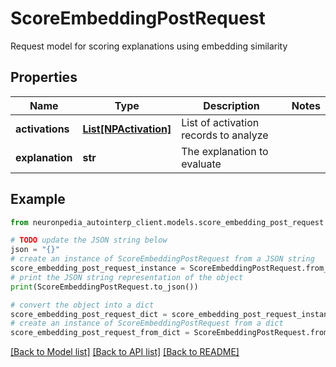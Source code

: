 # ScoreEmbeddingPostRequest

Request model for scoring explanations using embedding similarity

## Properties

Name | Type | Description | Notes
------------ | ------------- | ------------- | -------------
**activations** | [**List[NPActivation]**](NPActivation.md) | List of activation records to analyze | 
**explanation** | **str** | The explanation to evaluate | 

## Example

```python
from neuronpedia_autointerp_client.models.score_embedding_post_request import ScoreEmbeddingPostRequest

# TODO update the JSON string below
json = "{}"
# create an instance of ScoreEmbeddingPostRequest from a JSON string
score_embedding_post_request_instance = ScoreEmbeddingPostRequest.from_json(json)
# print the JSON string representation of the object
print(ScoreEmbeddingPostRequest.to_json())

# convert the object into a dict
score_embedding_post_request_dict = score_embedding_post_request_instance.to_dict()
# create an instance of ScoreEmbeddingPostRequest from a dict
score_embedding_post_request_from_dict = ScoreEmbeddingPostRequest.from_dict(score_embedding_post_request_dict)
```
[[Back to Model list]](../README.md#documentation-for-models) [[Back to API list]](../README.md#documentation-for-api-endpoints) [[Back to README]](../README.md)



